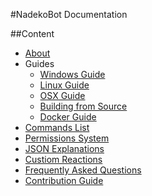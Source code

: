 #NadekoBot Documentation

##Content
- [About](about.md)
- Guides
	- [Windows Guide](guides/comprehensiveguide.md)
	- [Linux Guide](guides/linuxguide.md)
	- [OSX Guide](guides/macguide.md)
	- [Building from Source](guides/fromsource.md)
	- [Docker Guide](guides/dockerguide.md)
- [Commands List](commandlist.md)
- [Permissions System](permissions.md)
- [JSON Explanations](explanations.md)
- [Custiom Reactions](customreactions.md)
- [Frequently Asked Questions](FAQ.md)
- [Contribution Guide](contributionguide.md)
